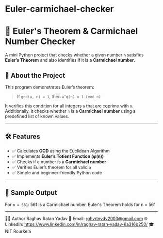 # Euler-carmichael-checker
# 🔢 Euler's Theorem & Carmichael Number Checker

A mini Python project that checks whether a given number `n` satisfies **Euler’s Theorem** and also identifies if it is a **Carmichael number**.

## 📌 About the Project

This program demonstrates Euler’s theorem:

> If `gcd(a, n) = 1`, then `a^φ(n) ≡ 1 (mod n)`

It verifies this condition for all integers `a` that are coprime with `n`.  
Additionally, it checks whether `n` is a **Carmichael number** using a predefined list of known values.

---

## 🛠 Features

- ✅ Calculates **GCD** using the Euclidean Algorithm  
- ✅ Implements **Euler’s Totient Function (φ(n))**  
- ✅ Checks if a number is a **Carmichael number**  
- ✅ Verifies Euler’s theorem for all valid `a`  
- ✅ Simple and beginner-friendly Python code

---

## 🧪 Sample Output

For `n = 561`:
561 is a Carmichael number.
Euler's Theorem holds for n = 561


---


🧑‍💻 Author
Raghav Ratan Yadav
📧 Email: rghvrtnydv2003@gmail.com
🌐 LinkedIn: https://www.linkedin.com/in/raghav-ratan-yadav-6a316b250/
🎓 NIT Rourkela
